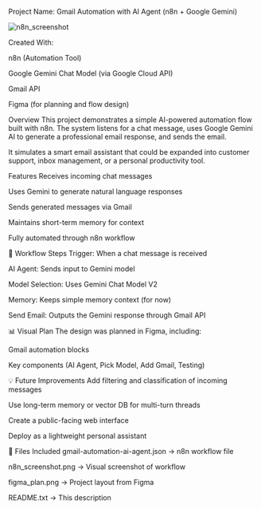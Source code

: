 

Project Name:
Gmail Automation with AI Agent (n8n + Google Gemini)

![n8n_screenshot](https://github.com/user-attachments/assets/711ee2ea-3051-4d44-9709-5e2c4b318b83)


Created With:

n8n (Automation Tool)

Google Gemini Chat Model (via Google Cloud API)

Gmail API

Figma (for planning and flow design)

Overview
This project demonstrates a simple AI-powered automation flow built with n8n. 
The system listens for a chat message, uses Google Gemini AI to generate a professional email response, and sends the email.

It simulates a smart email assistant that could be expanded into customer support, inbox management, or a personal productivity tool.

Features
Receives incoming chat messages

Uses Gemini to generate natural language responses

Sends generated messages via Gmail

Maintains short-term memory for context

Fully automated through n8n workflow

📌 Workflow Steps
Trigger: When a chat message is received

AI Agent: Sends input to Gemini model

Model Selection: Uses Gemini Chat Model V2

Memory: Keeps simple memory context (for now)

Send Email: Outputs the Gemini response through Gmail API

📊 Visual Plan
The design was planned in Figma, including:

Gmail automation blocks

Key components (AI Agent, Pick Model, Add Gmail, Testing)

💡 Future Improvements
Add filtering and classification of incoming messages

Use long-term memory or vector DB for multi-turn threads

Create a public-facing web interface

Deploy as a lightweight personal assistant

📁 Files Included
gmail-automation-ai-agent.json → n8n workflow file

n8n_screenshot.png → Visual screenshot of workflow

figma_plan.png → Project layout from Figma

README.txt → This description
